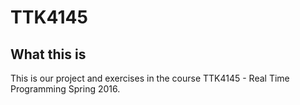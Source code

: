 TTK4145
=======

What this is
------------

This is our project and exercises in the course TTK4145 - Real Time Programming Spring 2016. 
